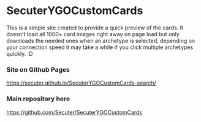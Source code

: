 # SecuterYGOCustomCards
This is a simple site created to provide a quick preview of the cards.
It doesn't load all 1000+ card images right away on page load but only downloads the needed ones when an archetype is selected, depending on your connection speed it may take a while if you click multiple archetypes quickly. :D

### Site on Github Pages
https://secuter.github.io/SecuterYGOCustomCards-search/

### Main repository here
https://github.com/Secuter/SecuterYGOCustomCards
